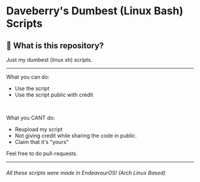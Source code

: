 # Daveberry's Dumbest (Linux Bash) Scripts


## 🤔 What is this repository?

Just my dumbest (linux sh) scripts.

---

What you can do:
- Use the script <br>
- Use the script public with credit

<br>

What you CANT do:
- Reupload my script <br>
- Not giving credit while sharing the code in public. <br>
- Claim that it's "yours"

Feel free to do pull-requests.

---

###### All these scripts were made in EndeavourOS! (Arch Linux Based)